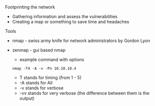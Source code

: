 Footprinting the network

* Gathering information and assess the vulnerabilities
* Creating a map or something to save time and headaches

Tools

* nmap - swiss army knife for network administrators by Gordon Lyon
* zenmap - gui based nmap

  * example command with options

  ```
  nmap -T4 -A -v -Pn 10.10.10.4
  ```

  * T stands for timing \(from 1 - 5\)
  * -A stands for All
  * -v stands for verbose
  * -vv stands for very verbose \(the difference between them is the output\)





